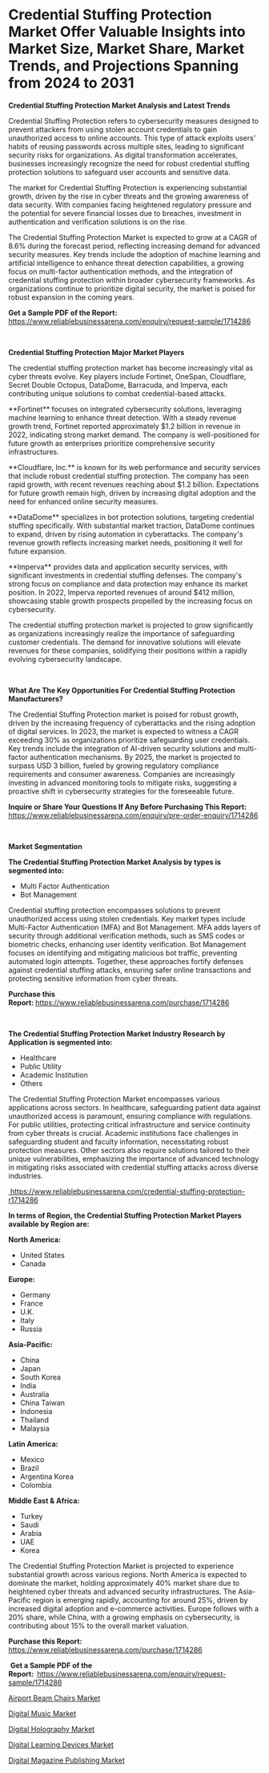 <p><h1>Credential Stuffing Protection Market Offer Valuable Insights into Market Size, Market Share, Market Trends, and Projections Spanning from 2024 to 2031</h1></p><p><strong>Credential Stuffing Protection Market Analysis and Latest Trends</strong></p>
<p><p>Credential Stuffing Protection refers to cybersecurity measures designed to prevent attackers from using stolen account credentials to gain unauthorized access to online accounts. This type of attack exploits users' habits of reusing passwords across multiple sites, leading to significant security risks for organizations. As digital transformation accelerates, businesses increasingly recognize the need for robust credential stuffing protection solutions to safeguard user accounts and sensitive data.</p><p>The market for Credential Stuffing Protection is experiencing substantial growth, driven by the rise in cyber threats and the growing awareness of data security. With companies facing heightened regulatory pressure and the potential for severe financial losses due to breaches, investment in authentication and verification solutions is on the rise. </p><p>The Credential Stuffing Protection Market is expected to grow at a CAGR of 8.6% during the forecast period, reflecting increasing demand for advanced security measures. Key trends include the adoption of machine learning and artificial intelligence to enhance threat detection capabilities, a growing focus on multi-factor authentication methods, and the integration of credential stuffing protection within broader cybersecurity frameworks. As organizations continue to prioritize digital security, the market is poised for robust expansion in the coming years.</p></p>
<p><strong>Get a Sample PDF of the Report:&nbsp;</strong> <a href="https://www.reliablebusinessarena.com/enquiry/request-sample/1714286?utm_campaign=1583&utm_medium=2&utm_source=Github&utm_content=ia&utm_term=22102024&utm_id=credential-stuffing-protection">https://www.reliablebusinessarena.com/enquiry/request-sample/1714286</a></p>
<p>&nbsp;</p>
<p><strong>Credential Stuffing Protection Major Market Players</strong></p>
<p><p>The credential stuffing protection market has become increasingly vital as cyber threats evolve. Key players include Fortinet, OneSpan, Cloudflare, Secret Double Octopus, DataDome, Barracuda, and Imperva, each contributing unique solutions to combat credential-based attacks.</p><p>**Fortinet** focuses on integrated cybersecurity solutions, leveraging machine learning to enhance threat detection. With a steady revenue growth trend, Fortinet reported approximately $1.2 billion in revenue in 2022, indicating strong market demand. The company is well-positioned for future growth as enterprises prioritize comprehensive security infrastructures.</p><p>**Cloudflare, Inc.** is known for its web performance and security services that include robust credential stuffing protection. The company has seen rapid growth, with recent revenues reaching about $1.2 billion. Expectations for future growth remain high, driven by increasing digital adoption and the need for enhanced online security measures.</p><p>**DataDome** specializes in bot protection solutions, targeting credential stuffing specifically. With substantial market traction, DataDome continues to expand, driven by rising automation in cyberattacks. The company's revenue growth reflects increasing market needs, positioning it well for future expansion.</p><p>**Imperva** provides data and application security services, with significant investments in credential stuffing defenses. The company's strong focus on compliance and data protection may enhance its market position. In 2022, Imperva reported revenues of around $412 million, showcasing stable growth prospects propelled by the increasing focus on cybersecurity.</p><p>The credential stuffing protection market is projected to grow significantly as organizations increasingly realize the importance of safeguarding customer credentials. The demand for innovative solutions will elevate revenues for these companies, solidifying their positions within a rapidly evolving cybersecurity landscape.</p></p>
<p>&nbsp;</p>
<p><strong>What Are The Key Opportunities For Credential Stuffing Protection Manufacturers?</strong></p>
<p><p>The Credential Stuffing Protection market is poised for robust growth, driven by the increasing frequency of cyberattacks and the rising adoption of digital services. In 2023, the market is expected to witness a CAGR exceeding 30% as organizations prioritize safeguarding user credentials. Key trends include the integration of AI-driven security solutions and multi-factor authentication mechanisms. By 2025, the market is projected to surpass USD 3 billion, fueled by growing regulatory compliance requirements and consumer awareness. Companies are increasingly investing in advanced monitoring tools to mitigate risks, suggesting a proactive shift in cybersecurity strategies for the foreseeable future.</p></p>
<p><strong>Inquire or Share Your Questions If Any Before Purchasing This Report:</strong> <a href="https://www.reliablebusinessarena.com/enquiry/pre-order-enquiry/1714286?utm_campaign=1583&utm_medium=2&utm_source=Github&utm_content=ia&utm_term=22102024&utm_id=credential-stuffing-protection">https://www.reliablebusinessarena.com/enquiry/pre-order-enquiry/1714286</a></p>
<p>&nbsp;</p>
<p><strong>Market Segmentation</strong></p>
<p><strong>The Credential Stuffing Protection Market Analysis by types is segmented into:</strong></p>
<p><ul><li>Multi Factor Authentication</li><li>Bot Management</li></ul></p>
<p><p>Credential stuffing protection encompasses solutions to prevent unauthorized access using stolen credentials. Key market types include Multi-Factor Authentication (MFA) and Bot Management. MFA adds layers of security through additional verification methods, such as SMS codes or biometric checks, enhancing user identity verification. Bot Management focuses on identifying and mitigating malicious bot traffic, preventing automated login attempts. Together, these approaches fortify defenses against credential stuffing attacks, ensuring safer online transactions and protecting sensitive information from cyber threats.</p></p>
<p><strong>Purchase this Report:&nbsp;</strong><a href="https://www.reliablebusinessarena.com/purchase/1714286?utm_campaign=1583&utm_medium=2&utm_source=Github&utm_content=ia&utm_term=22102024&utm_id=credential-stuffing-protection">https://www.reliablebusinessarena.com/purchase/1714286</a></p>
<p>&nbsp;</p>
<p><strong>The Credential Stuffing Protection Market Industry Research by Application is segmented into:</strong></p>
<p><ul><li>Healthcare</li><li>Public Utility</li><li>Academic Institution</li><li>Others</li></ul></p>
<p><p>The Credential Stuffing Protection Market encompasses various applications across sectors. In healthcare, safeguarding patient data against unauthorized access is paramount, ensuring compliance with regulations. For public utilities, protecting critical infrastructure and service continuity from cyber threats is crucial. Academic institutions face challenges in safeguarding student and faculty information, necessitating robust protection measures. Other sectors also require solutions tailored to their unique vulnerabilities, emphasizing the importance of advanced technology in mitigating risks associated with credential stuffing attacks across diverse industries.</p></p>
<p><a href="https://www.reliablebusinessarena.com/credential-stuffing-protection-r1714286?utm_campaign=1583&utm_medium=2&utm_source=Github&utm_content=ia&utm_term=22102024&utm_id=credential-stuffing-protection">&nbsp;https://www.reliablebusinessarena.com/credential-stuffing-protection-r1714286</a></p>
<p><strong>In terms of Region, the Credential Stuffing Protection Market Players available by Region are:</strong></p>
<p>
    <p> <strong> North America: </strong>
        <ul>
            <li>United States</li>
            <li>Canada</li>
        </ul>
        </p> 
    <p> <strong> Europe: </strong>
        <ul>
            <li>Germany</li>
            <li>France</li>
            <li>U.K.</li>
            <li>Italy</li>
            <li>Russia</li>
        </ul>
        </p> 
    <p> <strong> Asia-Pacific: </strong>
        <ul>
            <li>China</li>
            <li>Japan</li>
            <li>South Korea</li>
            <li>India</li>
            <li>Australia</li>
            <li>China Taiwan</li>
            <li>Indonesia</li>
            <li>Thailand</li>
            <li>Malaysia</li>
        </ul>
        </p> 
    <p> <strong> Latin America: </strong>
        <ul>
            <li>Mexico</li>
            <li>Brazil</li>
            <li>Argentina Korea</li>
            <li>Colombia</li>
        </ul>
        </p> 
    <p> <strong> Middle East & Africa: </strong>
        <ul>
            <li>Turkey</li>
            <li>Saudi</li>
            <li>Arabia</li>
            <li>UAE</li>
            <li>Korea</li>
        </ul>
    </p>
    </p>
<p><p>The Credential Stuffing Protection Market is projected to experience substantial growth across various regions. North America is expected to dominate the market, holding approximately 40% market share due to heightened cyber threats and advanced security infrastructures. The Asia-Pacific region is emerging rapidly, accounting for around 25%, driven by increased digital adoption and e-commerce activities. Europe follows with a 20% share, while China, with a growing emphasis on cybersecurity, is contributing about 15% to the overall market valuation.</p></p>
<p><strong>Purchase this Report: </strong><a href="https://www.reliablebusinessarena.com/purchase/1714286?utm_campaign=1583&utm_medium=2&utm_source=Github&utm_content=ia&utm_term=22102024&utm_id=credential-stuffing-protection">https://www.reliablebusinessarena.com/purchase/1714286</a></p>
<p>&nbsp;<strong>Get a Sample PDF of the Report:&nbsp;&nbsp;</strong><a href="https://www.reliablebusinessarena.com/enquiry/request-sample/1714286?utm_campaign=1583&utm_medium=2&utm_source=Github&utm_content=ia&utm_term=22102024&utm_id=credential-stuffing-protection">https://www.reliablebusinessarena.com/enquiry/request-sample/1714286</a></p>
<p><strong></strong></p>
<p><p><a href="https://github.com/MoonZANDRA/Market-Research-Report-List-1/blob/main/airport-beam-chairs-market.md?utm_campaign=1583&utm_medium=2&utm_source=Github&utm_content=ia&utm_term=22102024&utm_id=credential-stuffing-protection">Airport Beam Chairs Market</a></p><p><a href="https://www.linkedin.com/pulse/decoding-digital-music-market-signals-growth-algorithms-2024-2031-3fy8c?utm_campaign=1583&utm_medium=2&utm_source=Github&utm_content=ia&utm_term=22102024&utm_id=credential-stuffing-protection">Digital Music Market</a></p><p><a href="https://www.linkedin.com/pulse/navigating-global-digital-holography-market-landscape-trends-forecasts-vaqic?utm_campaign=1583&utm_medium=2&utm_source=Github&utm_content=ia&utm_term=22102024&utm_id=credential-stuffing-protection">Digital Holography Market</a></p><p><a href="https://www.linkedin.com/pulse/top-trends-transforming-digital-learning-devices-market-2024--uu7hc?utm_campaign=1583&utm_medium=2&utm_source=Github&utm_content=ia&utm_term=22102024&utm_id=credential-stuffing-protection">Digital Learning Devices Market</a></p><p><a href="https://www.linkedin.com/pulse/digital-magazine-publishing-market-penetration-strategies-untapped-pllcc?utm_campaign=1583&utm_medium=2&utm_source=Github&utm_content=ia&utm_term=22102024&utm_id=credential-stuffing-protection">Digital Magazine Publishing Market</a></p></p>